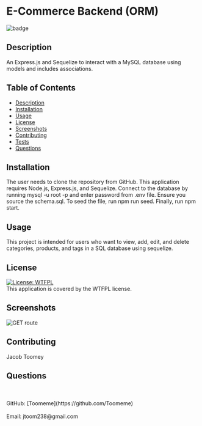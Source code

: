 # E-Commerce Backend (ORM)
  ![badge](https://img.shields.io/badge/license-WTFPL-brightgreen)<br />
## Description
An Express.js and Sequelize to interact with a MySQL database using models and includes associations.
## Table of Contents
- [Description](#description)
- [Installation](#installation)
- [Usage](#usage)
- [License](#license)
- [Screenshots](#screenshots)
- [Contributing](#contributing)
- [Tests](#tests)
- [Questions](#questions)

## Installation
The user needs to clone the repository from GitHub. This application requires Node.js, Express.js, and Sequelize. Connect to the database by running mysql -u root -p and enter password from .env file. Ensure you source the schema.sql. To seed the file, run npm run seed. Finally, run npm start.

## Usage
This project is intended for users who want to view, add, edit, and delete categories, products, and tags in a SQL database using sequelize. 
## License
  [![License: WTFPL](https://img.shields.io/badge/License-WTFPL-brightgreen.svg)](http://www.wtfpl.net/about/)
  <br />
  This application is covered by the WTFPL license.
  
## Screenshots
![GET route](https://i.imgur.com/iYGAyWi.png)

## Contributing
Jacob Toomey
## Questions
 <br />
<br />
GitHub: [Toomeme](https://github.com/Toomeme)<br />
<br />
Email: jtoom238@gmail.com<br /><br />
